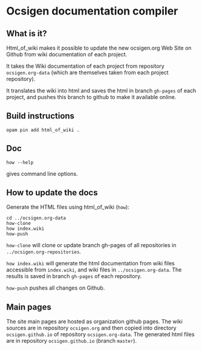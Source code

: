 # Ocsigen documentation compiler

## What is it?

Html_of_wiki makes it possible to update the new ocsigen.org Web Site
on Github from wiki documentation of each project.

It takes the Wiki documentation of each project from repository
`ocsigen.org-data` (which are themselves taken from each project repository).

It translates the wiki into html and saves the html in branch `gh-pages`
of each project, and pushes this branch to github to make it available
online.


## Build instructions

```shell
opam pin add html_of_wiki .
```

## Doc

```shell
how --help
```
gives command line options.

## How to update the docs

Generate the HTML files using html_of_wiki (`how`):
```shell
cd ../ocsigen.org-data
how-clone
how index.wiki
how-push
```

`how-clone` will clone or update branch gh-pages of all repositories in
`../ocsigen.org-repositories`.

`how index.wiki` will generate the html documentation from wiki files
accessible from `index.wiki`, and wiki files in
`../ocsigen.org-data`. The results is saved in branch `gh-pages`
of each repository.

`how-push` pushes all changes on Github.

## Main pages

The site main pages are hosted as organization github pages.
The wiki sources are in repository `ocsigen.org`
and then copied into directory `ocsigen.github.io`
of repository `ocsigen.org-data`.
The generated html files are in repository `ocsigen.github.io`
(branch `master`).
